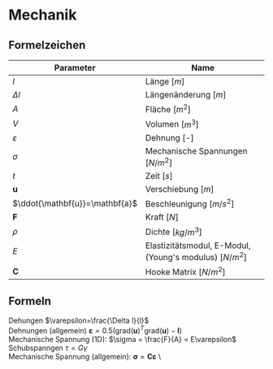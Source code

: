 # Mechanik
## Formelzeichen
| Parameter|Name |
|---|---|
| $l$| Länge [$m$]|
| $\Delta l$| Längenänderung [$m$]|
| $A$| Fläche [$m^2$]|
| $V$| Volumen [$m^3$]|
| $\varepsilon$| Dehnung [-] |
| $\sigma$| Mechanische Spannungen [$N/m^2$] |
| $t$| Zeit [$s$] |
| $\mathbf{u}$| Verschiebung [$m$] |
| $\ddot{\mathbf{u}}=\mathbf{a}$| Beschleunigung [$m/s^2$] |
| $\mathbf{F}$| Kraft [$N$] |
| $\rho$| Dichte [$kg/m^3$]|
| $E$| Elastizitätsmodul, E-Modul, (Young's modulus) [$N/m^2$] |
| $\mathbf{C}$| Hooke Matrix [$N/m^2$] |


## Formeln
Dehungen $\varepsilon=\frac{\Delta l}{l}$\
Dehnungen (allgemein) $\boldsymbol{\varepsilon}=0.5(\text{grad}(\mathbf{u})^T\text{grad}(\mathbf{u})-\mathbf{I})$\
Mechanische Spannung (1D): $\sigma = \frac{F}{A} = E\varepsilon$\
Schubspanngen $\tau = G\gamma$\
Mechanische Spannung (allgemein): $\boldsymbol{\sigma} = \mathbf{C}\mathbf{\varepsilon}$ \



